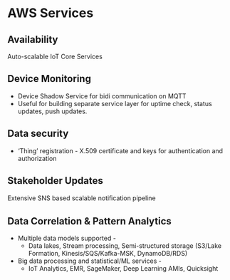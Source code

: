 # AWS Services

## Availability
Auto-scalable IoT Core Services

## Device Monitoring
* Device Shadow Service for bidi communication on MQTT
* Useful for building separate service layer for uptime check, status updates, push updates.

## Data security
* ‘Thing’ registration - X.509 certificate and keys for authentication and authorization

## Stakeholder Updates
Extensive SNS based scalable notiﬁcation pipeline

## Data Correlation & Pattern Analytics
* Multiple data models supported - 
  * Data lakes, Stream processing, Semi-structured storage (S3/Lake Formation, Kinesis/SQS/Kafka-MSK, DynamoDB/RDS)
* Big data processing and statistical/ML services - 
  * IoT Analytics, EMR, SageMaker, Deep Learning AMIs, Quicksight